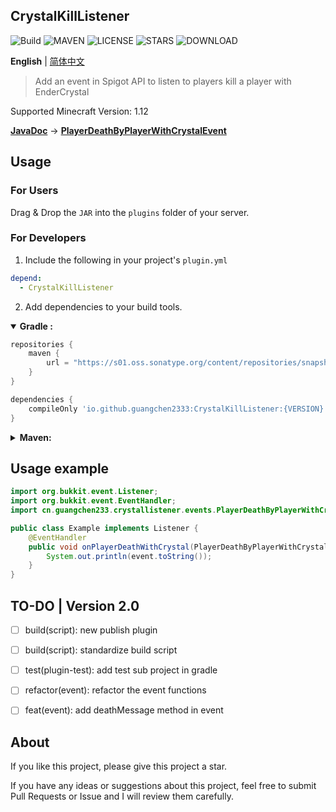 CrystalKillListener
---
![Build](https://github.com/GuangChen2333/CrystalKillListener/actions/workflows/build.yml/badge.svg)
![MAVEN](https://img.shields.io/maven-metadata/v?metadataUrl=https%3A%2F%2Fs01.oss.sonatype.org%2Fcontent%2Frepositories%2Fsnapshots%2Fio%2Fgithub%2Fguangchen2333%2FCrystalKillListener%2Fmaven-metadata.xml&style=flat)
![LICENSE](https://img.shields.io/github/license/GuangChen2333/CrystalKillListener?style=flat)
![STARS](https://img.shields.io/github/stars/GuangChen2333/CrystalKillListener)
![DOWNLOAD](https://img.shields.io/github/downloads/GuangChen2333/CrystalKillListener/total)

**English** | [简体中文](https://github.com/GuangChen2333/CrystalKillListener/blob/master/README_cn.md)

> Add an event in Spigot API to listen to players kill a player with EnderCrystal

Supported Minecraft Version: 1.12

[**JavaDoc**](https://guangchen2333.github.io/CrystalKillListener/)
->
[**PlayerDeathByPlayerWithCrystalEvent**](
https://guangchen2333.github.io/CrystalKillListener/cn/guangchen233/crystallistener/events/PlayerDeathByPlayerWithCrystalEvent.html
)

## Usage

### For Users

Drag & Drop the `JAR` into the `plugins` folder of your server.

### For Developers

1. Include the following in your project's `plugin.yml`

```yaml
depend:
  - CrystalKillListener
```

2. Add dependencies to your build tools.

<details open>
<summary><strong>Gradle :</strong></summary>

```groovy
repositories {
    maven {
        url = "https://s01.oss.sonatype.org/content/repositories/snapshots/"
    }
}

dependencies {
    compileOnly 'io.github.guangchen2333:CrystalKillListener:{VERSION}'
}
```

</details>

<details>
<summary><strong>Maven: </strong></summary>

```xml

<repositories>
    <repository>
        <id>OSSRH</id>
        <url>https://s01.oss.sonatype.org/content/repositories/snapshots/</url>
    </repository>
</repositories>
```

```xml

<dependencies>
    <dependency>
        <groupId>io.github.guangchen2333</groupId>
        <artifactId>CrystalKillListener</artifactId>
        <version>{VERSION}</version>
        <scope>compile</scope>
    </dependency>
</dependencies>
```

</details>

## Usage example

```java
import org.bukkit.event.Listener;
import org.bukkit.event.EventHandler;
import cn.guangchen233.crystallistener.events.PlayerDeathByPlayerWithCrystalEvent;

public class Example implements Listener {
    @EventHandler
    public void onPlayerDeathWithCrystal(PlayerDeathByPlayerWithCrystalEvent event) {
        System.out.println(event.toString());
    }
}
```

## TO-DO | Version 2.0

- [ ] build(script): new publish plugin

- [ ] build(script): standardize build script

- [ ] test(plugin-test): add test sub project in gradle

- [ ] refactor(event): refactor the event functions

- [ ] feat(event): add deathMessage method in event

## About

If you like this project, please give this project a star.

If you have any ideas or suggestions about this project, feel free to submit Pull Requests or Issue and I will review
them carefully.

